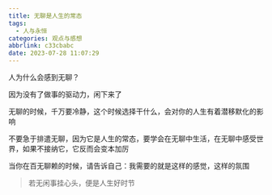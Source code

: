 ```yaml
---
title: 无聊是人生的常态
tags:
  - 人与永恒
categories: 观点与感想
abbrlink: c33cbabc
date: 2023-07-28 11:07:29
---
```


人为什么会感到无聊？

因为没有了做事的驱动力，闲下来了

无聊的时候，千万要冷静，这个时候选择干什么，会对你的人生有着潜移默化的影响

不要急于排遣无聊，因为它是人生的常态，要学会在无聊中生活，在无聊中感受世界，如果不接纳它，它反而会变本加厉

当你在百无聊赖的时候，请告诉自己：我需要的就是这样的感觉，这样的氛围

> 若无闲事挂心头，便是人生好时节
